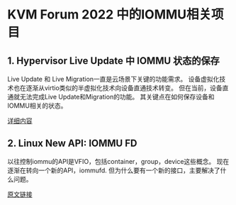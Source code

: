 
# KVM Forum 2022 中的IOMMU相关项目


## 1. Hypervisor Live Update 中 IOMMU 状态的保存

Live Update 和 Live Migration一直是云场景下关键的功能需求。
设备虚拟化技术也在逐渐从virtio类似的半虚拟化技术向设备直通技术转变。
但在当前，设备直通就无法完成Live Update和Migration的功能。
其关键点在如何保存设备和IOMMU相关的状态。

[详细内容](./2022-kvm-forum/iommu-preserving.md)

## 2. Linux New API: IOMMU FD

以往控制iommu的API是VFIO，包括container，group，device这些概念。
现在逐渐在转向一个新的API，iommufd.
但为什么要有一个新的接口，主要解决了什么问题。

[原文链接](https://kvmforum2022.sched.com/event/15jKZ/iommufd-integration-in-qemu-yi-liu-intel-eric-auger-red-hat)
